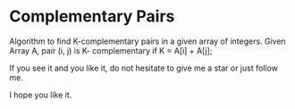 # Complementary Pairs

Algorithm to find K-complementary pairs in a given array of integers. 
Given Array A, pair (i, j) is K- complementary if K = A[i] + A[j];

If you see it and you like it, do not hesitate to give me a star or just follow me.

I hope you like it.
